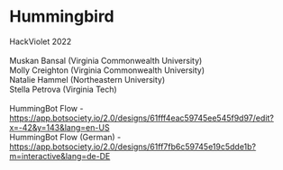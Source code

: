 # Hummingbird
HackViolet 2022 <br>
<br>
Muskan Bansal (Virginia Commonwealth University)<br>
Molly Creighton (Virginia Commonwealth University)<br>
Natalie Hammel (Northeastern University)<br>
Stella Petrova (Virginia Tech)<br>
<br>
HummingBot Flow - https://app.botsociety.io/2.0/designs/61fff4eac59745ee545f9d97/edit?x=-42&y=143&lang=en-US<br>
HummingBot Flow (German) - https://app.botsociety.io/2.0/designs/61ff7fb6c59745e19c5dde1b?m=interactive&lang=de-DE
